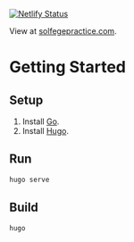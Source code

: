 [![Netlify Status](https://api.netlify.com/api/v1/badges/3e736a66-8d43-4969-9180-273c25034eaf/deploy-status)](https://app.netlify.com/sites/solprac/deploys)

View at [solfegepractice.com](https://solfegepractice.com).

# Getting Started

## Setup

1. Install [Go](https://go.dev/doc/install).
2. Install [Hugo](https://gohugo.io/getting-started/quick-start/).


## Run

```sh
hugo serve
```

## Build

```sh
hugo
```

